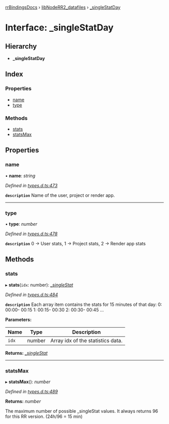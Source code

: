 [rrBindingsDocs](../README.md) › [libNodeRR2_datafiles](../modules/libnoderr2_datafiles.md) › [_singleStatDay](libnoderr2_datafiles._singlestatday.md)

# Interface: _singleStatDay

## Hierarchy

* **_singleStatDay**

## Index

### Properties

* [name](libnoderr2_datafiles._singlestatday.md#name)
* [type](libnoderr2_datafiles._singlestatday.md#type)

### Methods

* [stats](libnoderr2_datafiles._singlestatday.md#stats)
* [statsMax](libnoderr2_datafiles._singlestatday.md#statsmax)

## Properties

###  name

• **name**: *string*

*Defined in [types.d.ts:473](https://github.com/Novalis15/RoyalRender-OpenExtensions/blob/f77b7d8/rrNodeJS_rrBindings/nodeJS/win64/v6/types.d.ts#L473)*

**`description`** Name of the user, project or render app.

___

###  type

• **type**: *number*

*Defined in [types.d.ts:478](https://github.com/Novalis15/RoyalRender-OpenExtensions/blob/f77b7d8/rrNodeJS_rrBindings/nodeJS/win64/v6/types.d.ts#L478)*

**`description`** 0 -> User stats, 1 -> Project stats, 2 -> Render app stats

## Methods

###  stats

▸ **stats**(`idx`: number): *[_singleStat](libnoderr2_datafiles._singlestat.md)*

*Defined in [types.d.ts:484](https://github.com/Novalis15/RoyalRender-OpenExtensions/blob/f77b7d8/rrNodeJS_rrBindings/nodeJS/win64/v6/types.d.ts#L484)*

**`description`** Each array item contains the stats for 15 minutes of that day: 0: 00:00- 00:15 1: 00:15- 00:30 2: 00:30- 00:45 ...

**Parameters:**

Name | Type | Description |
------ | ------ | ------ |
`idx` | number | Array idx of the statistics data.  |

**Returns:** *[_singleStat](libnoderr2_datafiles._singlestat.md)*

___

###  statsMax

▸ **statsMax**(): *number*

*Defined in [types.d.ts:489](https://github.com/Novalis15/RoyalRender-OpenExtensions/blob/f77b7d8/rrNodeJS_rrBindings/nodeJS/win64/v6/types.d.ts#L489)*

**Returns:** *number*

The maximum number of possible _singleStat values. It always returns 96 for this RR version. (24h/96 = 15 min)

